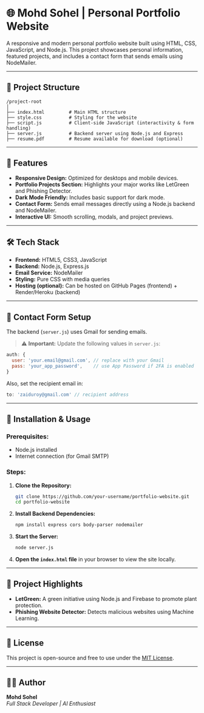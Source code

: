 # 🌐 Mohd Sohel | Personal Portfolio Website

A responsive and modern personal portfolio website built using HTML, CSS, JavaScript, and Node.js. This project showcases personal information, featured projects, and includes a contact form that sends emails using NodeMailer.

---

## 📁 Project Structure

```
/project-root
│
├── index.html         # Main HTML structure
├── style.css          # Styling for the website
├── script.js          # Client-side JavaScript (interactivity & form handling)
├── server.js          # Backend server using Node.js and Express
├── resume.pdf         # Resume available for download (optional)
```

---

## 🚀 Features

- **Responsive Design:** Optimized for desktops and mobile devices.
- **Portfolio Projects Section:** Highlights your major works like LetGreen and Phishing Detector.
- **Dark Mode Friendly:** Includes basic support for dark mode.
- **Contact Form:** Sends email messages directly using a Node.js backend and NodeMailer.
- **Interactive UI:** Smooth scrolling, modals, and project previews.

---

## 🛠️ Tech Stack

- **Frontend:** HTML5, CSS3, JavaScript
- **Backend:** Node.js, Express.js
- **Email Service:** NodeMailer
- **Styling:** Pure CSS with media queries
- **Hosting (optional):** Can be hosted on GitHub Pages (frontend) + Render/Heroku (backend)

---

## 📩 Contact Form Setup

The backend (`server.js`) uses Gmail for sending emails.

> ⚠️ **Important:** Update the following values in `server.js`:
```js
auth: {
  user: 'your.email@gmail.com', // replace with your Gmail
  pass: 'your_app_password',    // use App Password if 2FA is enabled
}
```

Also, set the recipient email in:
```js
to: 'zaiduroy@gmail.com' // recipient address
```

---

## 🔧 Installation & Usage

### Prerequisites:
- Node.js installed
- Internet connection (for Gmail SMTP)

### Steps:

1. **Clone the Repository:**
   ```bash
   git clone https://github.com/your-username/portfolio-website.git
   cd portfolio-website
   ```

2. **Install Backend Dependencies:**
   ```bash
   npm install express cors body-parser nodemailer
   ```

3. **Start the Server:**
   ```bash
   node server.js
   ```

4. **Open the `index.html` file** in your browser to view the site locally.

---

## 🌱 Project Highlights

- **LetGreen:** A green initiative using Node.js and Firebase to promote plant protection.
- **Phishing Website Detector:** Detects malicious websites using Machine Learning.

---

## 📄 License

This project is open-source and free to use under the [MIT License](https://opensource.org/licenses/MIT).

---

## 🙋‍♂️ Author

**Mohd Sohel**  
*Full Stack Developer | AI Enthusiast*  
